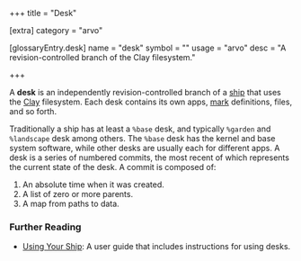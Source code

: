 +++
title = "Desk"

[extra]
category = "arvo"

[glossaryEntry.desk]
name = "desk"
symbol = ""
usage = "arvo"
desc = "A revision-controlled branch of the Clay filesystem."

+++

A **desk** is an independently revision-controlled branch of a [ship](/reference/glossary/ship) that uses the [Clay](/reference/glossary/clay) filesystem. Each desk contains its own apps, [mark](/reference/glossary/mark) definitions, files, and so forth.

Traditionally a ship has at least a `%base` desk, and typically `%garden` and `%landscape` desk among others. The `%base` desk has the kernel and base system software, while other desks are usually each for different apps. A desk is a series of numbered commits, the most recent of which represents the current state of the desk. A commit is composed of:

1. An absolute time when it was created.
2. A list of zero or more parents.
3. A map from paths to data.

### Further Reading

- [Using Your Ship](https://urbit.org/using/os/filesystem): A user guide that includes instructions for using desks.
